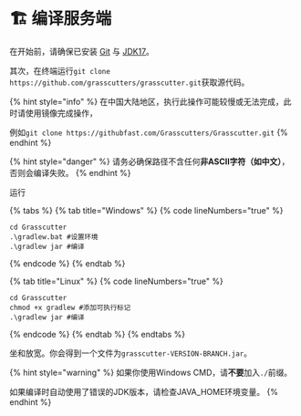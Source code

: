 # 🏗 编译服务端

在开始前，请确保已安装 [Git](https://git-scm.com/downloads) 与 [JDK17](https://mirrors.tuna.tsinghua.edu.cn/Adoptium/17/jdk/)。

其次，在终端运行`git clone https://github.com/grasscutters/grasscutter.git`获取源代码。

{% hint style="info" %}
在中国大陆地区，执行此操作可能较慢或无法完成，此时请使用镜像完成操作，

例如`git clone https://githubfast.com/Grasscutters/Grasscutter.git`
{% endhint %}

{% hint style="danger" %}
请务必确保路径不含任何**非ASCII字符（如中文）**，否则会编译失败。
{% endhint %}

运行

{% tabs %}
{% tab title="Windows" %}
{% code lineNumbers="true" %}
```shell
cd Grasscutter
.\gradlew.bat #设置环境
.\gradlew jar #编译
```
{% endcode %}
{% endtab %}

{% tab title="Linux" %}
{% code lineNumbers="true" %}
```shell
cd Grasscutter
chmod +x gradlew #添加可执行标记
.\gradlew jar #编译
```
{% endcode %}
{% endtab %}
{% endtabs %}

坐和放宽。你会得到一个文件为`grasscutter-VERSION-BRANCH.jar`。

{% hint style="warning" %}
如果你使用Windows CMD，请**不要**加入`./`前缀。

如果编译时自动使用了错误的JDK版本，请检查JAVA\_HOME环境变量。
{% endhint %}
